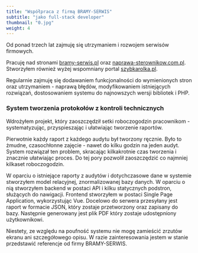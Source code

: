 ```yaml
---
title: "Współpraca z firmą BRAMY-SERWIS"
subtitle: "jako full-stack developer"
thumbnail: "0.jpg"
weight: 4
---
```


Od ponad trzech lat zajmuję się utrzymaniem i rozwojem serwisów firmowych.
<!--more-->
Pracuję nad stronami [bramy-serwis.pl](https://bramy-serwis.pl) oraz [naprawa-sterownikow.com.pl](https://naprawa-sterownikow.com.pl).
Stworzyłem również wyżej wspomniany portal [szybkarolka.pl](https://szybkarolka.pl).

Regularnie zajmuję się dodawaniem funkcjonalności do wymienionych stron oraz utrzymaniem - naprawą błędów, modyfikowaniem istniejących rozwiązań, dostosowaniem systemu do najnowszych wersji bibliotek i PHP.

### System tworzenia protokołów z kontroli technicznych
Wdrożyłem projekt, który zaoszczędził setki roboczogodzin pracownikom - systematyzując, przyspieszając i ułatwiając tworzenie raportów.

Pierwotnie każdy raport z każdego audytu był tworzony ręcznie. Było to żmudne, czasochłonne zajęcie - nawet do kilku godzin na jeden audyt. System rozwiązał ten problem, skracając kilkakrotnie czas tworzenia i znacznie ułatwiając proces. Do tej pory pozwolił zaoszczędzić co najmniej kilkaset roboczogodzin.

W oparciu o istniejące raporty z audytów i dotychczasowe dane w systemie stworzyłem model relacyjnej, znormalizowanej bazy danych. W oparciu o nią stworzyłem backend w postaci API i kilku statycznych podstron, służących do nawigacji. Frontend stworzyłem w postaci Single Page Application, wykorzystując Vue. Docelowo do serwera przesyłany jest raport w formacie JSON, który zostaje przetworzony oraz zapisany do bazy. Następnie generowany jest plik PDF który zostaje udostępniony użytkownikowi.

Niestety, ze względu na poufność systemu nie mogę zamieścić zrzutów ekranu ani szczegółowego opisu. W razie zainteresowania jestem w stanie przedstawić referencje od firmy BRAMY-SERWIS.